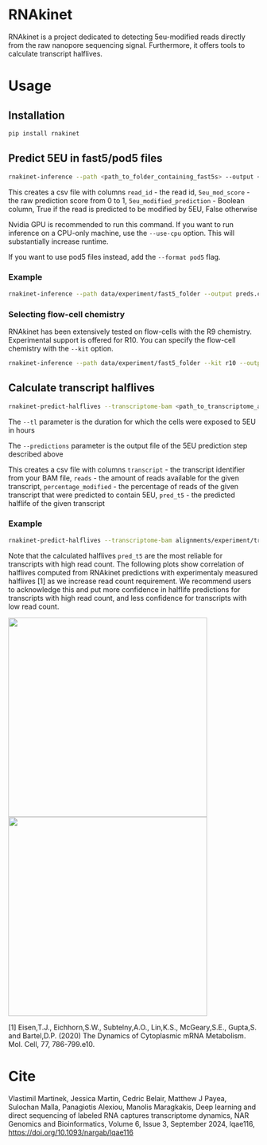 # RNAkinet
RNAkinet is a project dedicated to detecting 5eu-modified reads directly from the raw nanopore sequencing signal. Furthermore, it offers tools to calculate transcript halflives.

# Usage
## Installation
```sh
pip install rnakinet
```
## Predict 5EU in fast5/pod5 files
```sh
rnakinet-inference --path <path_to_folder_containing_fast5s> --output <predictions_name.csv>
```
This creates a csv file with columns `read_id` - the read id, `5eu_mod_score` - the raw prediction score from 0 to 1, `5eu_modified_prediction` - Boolean column, True if the read is predicted to be modified by 5EU, False otherwise

Nvidia GPU is recommended to run this command. If you want to run inference on a CPU-only machine, use the `--use-cpu` option. This will substantially increase runtime.

If you want to use pod5 files instead, add the `--format pod5` flag.

### Example
```sh
rnakinet-inference --path data/experiment/fast5_folder --output preds.csv
```

### Selecting flow-cell chemistry
RNAkinet has been extensively tested on flow-cells with the R9 chemistry. Experimental support is offered for R10. You can specify the flow-cell chemistry with the `--kit` option.
```sh
rnakinet-inference --path data/experiment/fast5_folder --kit r10 --output preds.csv
```


## Calculate transcript halflives
```sh
rnakinet-predict-halflives --transcriptome-bam <path_to_transcriptome_alignment.bam> --predictions <predictions_name.csv> --tl <experiment_tl> --output <halflives_name.csv>
```

The `--tl` parameter is the duration for which the cells were exposed to 5EU in hours

The `--predictions` parameter is the output file of the 5EU prediction step described above

This creates a csv file with columns `transcript` - the transcript identifier from your BAM file, `reads` - the amount of reads available for the given transcript, `percentage_modified` - the percentage of reads of the given transcript that were predicted to contain 5EU, `pred_t5` - the predicted halflife of the given transcript

### Example
```sh
rnakinet-predict-halflives --transcriptome-bam alignments/experiment/transcriptome_alignment.bam --predictions preds.csv --tl 2.0 --output halflives.csv
```

Note that the calculated halflives `pred_t5` are the most reliable for transcripts with high read count. 
The following plots show correlation of halflives computed from RNAkinet predictions with experimentaly measured halflives [1] as we increase read count requirement.
We recommend users to acknowledge this and put more confidence in halflife predictions for transcripts with high read count, and less confidence for transcripts with low read count.

<img src="https://github.com/user-attachments/assets/b01b062a-1b64-4de4-b076-fb0c4ebb84e8" width="400" height="400">
<img src="https://github.com/user-attachments/assets/1c2c0dd7-3ee4-4806-81d0-a757b3ac8dcd" width="400" height="400">

[1] Eisen,T.J., Eichhorn,S.W., Subtelny,A.O., Lin,K.S., McGeary,S.E., Gupta,S. and Bartel,D.P. (2020) The Dynamics of Cytoplasmic mRNA Metabolism. Mol. Cell, 77, 786-799.e10.

# Cite
Vlastimil Martinek, Jessica Martin, Cedric Belair, Matthew J Payea, Sulochan Malla, Panagiotis Alexiou, Manolis Maragkakis, Deep learning and direct sequencing of labeled RNA captures transcriptome dynamics, NAR Genomics and Bioinformatics, Volume 6, Issue 3, September 2024, lqae116, https://doi.org/10.1093/nargab/lqae116
